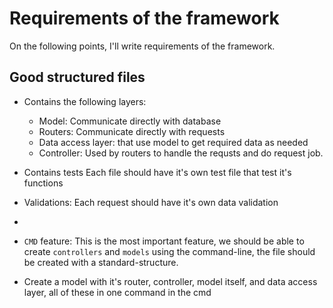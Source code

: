 # Requirements of the framework
On the following points, I'll write requirements of the framework.

## Good structured files
- Contains the following layers:
  - Model: Communicate directly with database
  - Routers: Communicate directly with requests
  - Data access layer: that use model to get required data as needed
  - Controller: Used by routers to handle the requsts and do request job.  
- Contains tests
Each file should have it's own test file that test it's functions
- Validations:
Each request should have it's own data validation
- 
- `CMD` feature:
This is the most important feature, we should be able to create `controllers` and `models` using the command-line, the file should be created with a standard-structure.

- Create a model with it's router, controller, model itself, and data access layer, all of these in one command in the cmd
